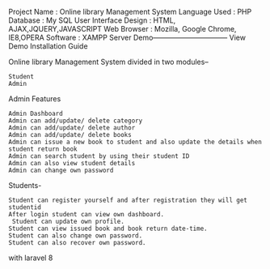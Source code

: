 

Project Name : Online library Management System
Language Used                  :  PHP
Database                            :  My SQL
User Interface Design       :  HTML, AJAX,JQUERY,JAVASCRIPT
Web Browser                      :  Mozilla, Google Chrome, IE8,OPERA
Software                              :    XAMPP Server
Demo——————————–
View Demo 	Installation Guide

Online library Management System divided in two modules–

    Student
    Admin

Admin Features

    Admin Dashboard
    Admin can add/update/ delete category
    Admin can add/update/ delete author
    Admin can add/update/ delete books
    Admin can issue a new book to student and also update the details when student return book
    Admin can search student by using their student ID
    Admin can also view student details
    Admin can change own password

Students-

    Student can register yourself and after registration they will get studentid
    After login student can view own dashboard.
     Student can update own profile.
    Student can view issued book and book return date-time.
    Student can also change own password.
    Student can also recover own password.


with laravel 8
